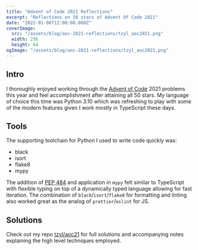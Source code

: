 ```yaml
---
title: "Advent of Code 2021 Reflections"
excerpt: "Reflections on 50 stars of Advent Of Code 2021"
date: "2022-01-06T12:00:00.000Z"
coverImage:
  src: "/assets/blog/aoc-2021-reflections/tzyl_aoc2021.png"
  width: 256
  height: 64
ogImage: "/assets/blog/aoc-2021-reflections/tzyl_aoc2021.png"
---
```


## Intro

I thoroughly enjoyed working through the [Advent of Code] 2021 problems this
year and feel accomplishment after attaining all 50 stars. My language of choice
this time was Python 3.10 which was refreshing to play with some of the modern
features given I work mostly in TypeScript these days.

## Tools

The supporting toolchain for Python I used to write code quickly was:

- black
- isort
- flake8
- mypy

The addition of [PEP 484] and application in `mypy` felt similar to TypeScript
with flexible typing on top of a dynamically typed language allowing for fast
iteration. The combination of `black`/`isort`/`flake8` for formatting and
linting also worked great as the analog of `prettier`/`eslint` for JS.

## Solutions

Check out my repo [tzyl/aoc21] for full solutions and accompanying notes
explaining the high level techniques employed.

[advent of code]: https://adventofcode.com
[pep 484]: https://www.python.org/dev/peps/pep-0484
[tzyl/aoc21]: https://github.com/tzyl/aoc21
